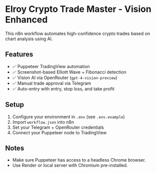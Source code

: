 # Elroy Crypto Trade Master - Vision Enhanced

This n8n workflow automates high-confidence crypto trades based on chart analysis using AI.

## Features
- ✅ Puppeteer TradingView automation
- ✅ Screenshot-based Elliott Wave + Fibonacci detection
- ✅ Vision AI via OpenRouter (`gpt-4-vision-preview`)
- ✅ Manual trade approval via Telegram
- ✅ Auto-entry with entry, stop loss, and take profit

## Setup
1. Configure your environment in `.env` (see `.env.example`)
2. Import `workflow.json` into n8n
3. Set your Telegram + OpenRouter credentials
4. Connect your Puppeteer node to TradingView

## Notes
- Make sure Puppeteer has access to a headless Chrome browser.
- Use Render or local server with Chromium pre-installed.
